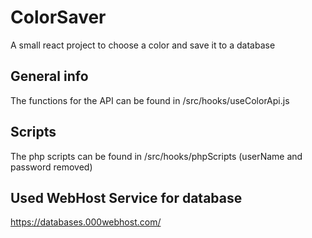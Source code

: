 # ColorSaver
A small react project to choose a color and save it to a database

## General info
The functions for the API can be found in /src/hooks/useColorApi.js

## Scripts
The php scripts can be found in /src/hooks/phpScripts (userName and password removed)

## Used WebHost Service for database
https://databases.000webhost.com/
